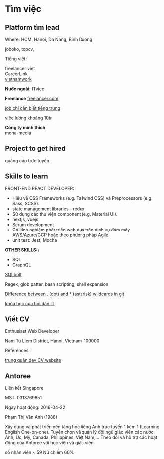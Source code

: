 # Tìm việc

## Platform tìm lead

Where: HCM, Hanoi, Da Nang, Binh Duong

joboko, topcv,

Tiếng việt:

freelancer viet  
CareerLink  
[vietnamwork](https://www.vietnamworks.com/)

**Nước ngoài:**
ITviec

**Freelance**
[freelancer.com](https://www.vn.freelancer.com/)

[job chỉ cần biết tiếng trung](https://careerviet.vn/vi/tim-viec-lam/nhan-vien-xu-ly-thong-tin-du-an-tieng-trung-tieng-anh.35C2B7A7.html)

[việc lương khoảng 10tr](https://www.topcv.vn/tim-viec-lam-lap-trinh-vien-tai-ho-chi-minh-kl2cr257cb258?salary=1&salary_max=10000000&type_keyword=1&sba=1&category_family=r257~b258&locations=l2)

**Công ty mình thích**:\
mona-media

## Project to get hired

quảng cáo trực tuyến

## Skills to learn

FRONT-END REACT DEVELOPER:

- Hiểu về CSS Frameworks (e.g. Tailwind CSS) và Preprocessors (e.g. Sass, SCSS).
- state management libraries - redux
- Sử dụng các thư viện component (e.g. Material UI).
- nextjs, vuejs
- Scrum development
- Có kinh nghiệm phát triển web dựa trên dịch vụ đám mây AWS/Azure/GCP hoặc theo phương pháp Agile.
- unit test: Jest, Mocha

**OTHER SKILLS:**\

- SQL
- GraphQL

[SQLbolt](https://sqlbolt.com/)

Regex, glob patter, bash scripting, shell expansion

[Difference between . (dot) and * (asterisk) wildcards in git](https://stackoverflow.com/questions/53508683/difference-between-dot-and-asterisk-wildcards-in-git)

[khóa học của hỏi dân IT](https://hoidanit.vn/khoa-hoc)

## Viết CV

Enthusiast Web Developer

Nam Tu Liem District, Hanoi, Vietnam, 100000

References

[trung quân dev CV website](https://cv.trungquandev.com/)

## Antoree

Liên kết Singapore

MST: 0313769851

Ngày hoạt động: 2016-04-22

Phạm Thị Vân Anh (1988)

Xây dựng và phát triển nền tảng học tiếng Anh trực tuyến 1 kèm 1 (Learning English One-on-one). Tuyển chọn và quản lý đội ngũ giáo viên các nước Anh, Úc, Mỹ, Canada, Philippines, Việt Nam,... Theo dõi và hỗ trợ các hoạt động của Antoree với học viên và giáo viên

số nhân viên ~ 59 Nữ chiếm 60%

